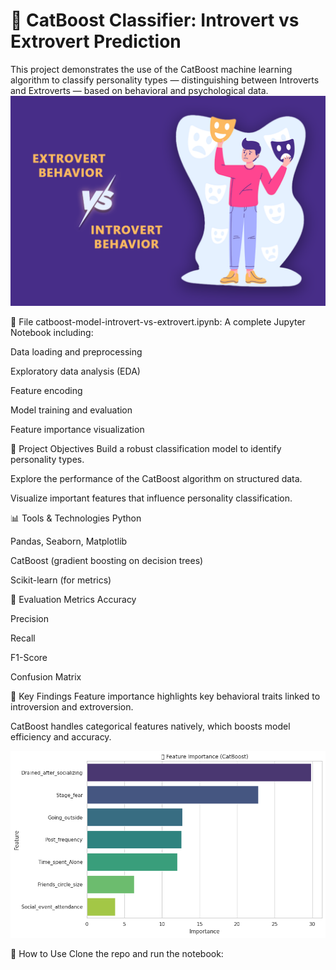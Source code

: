 # 🧠 CatBoost Classifier: Introvert vs Extrovert Prediction
This project demonstrates the use of the CatBoost machine learning algorithm to classify personality types — distinguishing between Introverts and Extroverts — based on behavioral and psychological data.
![Introvert vs Extrovert](https://raw.githubusercontent.com/ABUALHUSSEIN/introverts-extroverts-competition-Kaggle/refs/heads/main/dataanalystanwa.png)

📁 File
catboost-model-introvert-vs-extrovert.ipynb: A complete Jupyter Notebook including:

Data loading and preprocessing

Exploratory data analysis (EDA)

Feature encoding

Model training and evaluation

Feature importance visualization


🚀 Project Objectives
Build a robust classification model to identify personality types.

Explore the performance of the CatBoost algorithm on structured data.

Visualize important features that influence personality classification.

📊 Tools & Technologies
Python

Pandas, Seaborn, Matplotlib

CatBoost (gradient boosting on decision trees)

Scikit-learn (for metrics)

🧪 Evaluation Metrics
Accuracy

Precision

Recall

F1-Score

Confusion Matrix

📌 Key Findings
Feature importance highlights key behavioral traits linked to introversion and extroversion.

CatBoost handles categorical features natively, which boosts model efficiency and accuracy.

![feature-importance](https://raw.githubusercontent.com/ABUALHUSSEIN/introverts-extroverts-competition-Kaggle/refs/heads/main/feature-importance.png)

🔧 How to Use
Clone the repo and run the notebook:














